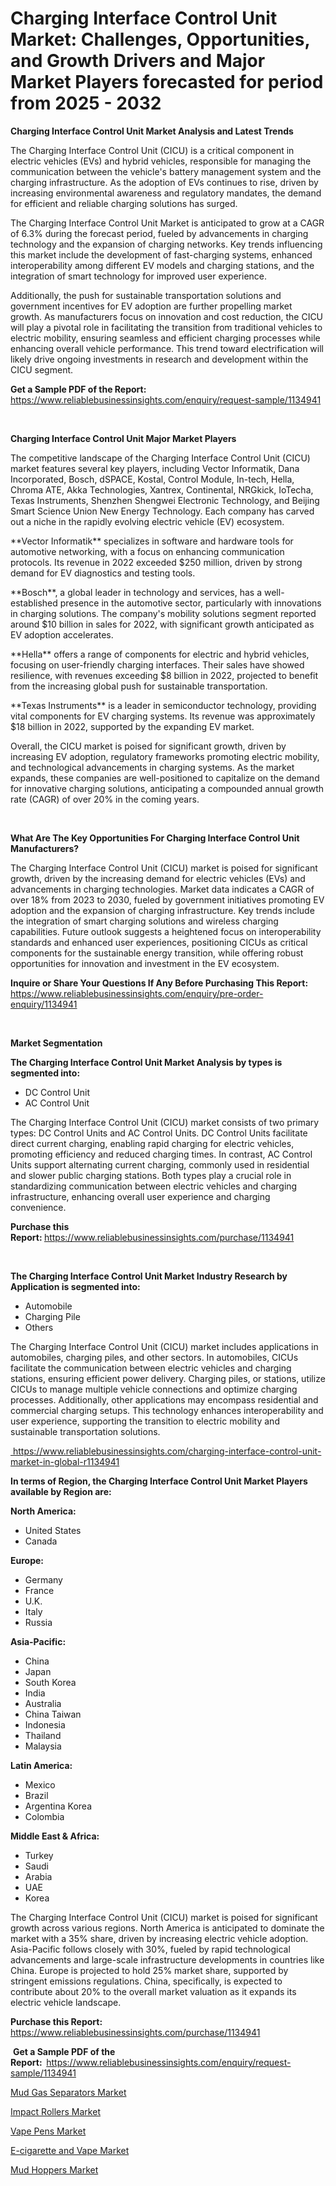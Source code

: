 <p><h1>Charging Interface Control Unit Market: Challenges, Opportunities, and Growth Drivers and Major Market Players forecasted for period from 2025 - 2032</h1></p><p><strong>Charging Interface Control Unit Market Analysis and Latest Trends</strong></p>
<p><p>The Charging Interface Control Unit (CICU) is a critical component in electric vehicles (EVs) and hybrid vehicles, responsible for managing the communication between the vehicle's battery management system and the charging infrastructure. As the adoption of EVs continues to rise, driven by increasing environmental awareness and regulatory mandates, the demand for efficient and reliable charging solutions has surged.</p><p>The Charging Interface Control Unit Market is anticipated to grow at a CAGR of 6.3% during the forecast period, fueled by advancements in charging technology and the expansion of charging networks. Key trends influencing this market include the development of fast-charging systems, enhanced interoperability among different EV models and charging stations, and the integration of smart technology for improved user experience. </p><p>Additionally, the push for sustainable transportation solutions and government incentives for EV adoption are further propelling market growth. As manufacturers focus on innovation and cost reduction, the CICU will play a pivotal role in facilitating the transition from traditional vehicles to electric mobility, ensuring seamless and efficient charging processes while enhancing overall vehicle performance. This trend toward electrification will likely drive ongoing investments in research and development within the CICU segment.</p></p>
<p><strong>Get a Sample PDF of the Report:&nbsp;</strong> <a href="https://www.reliablebusinessinsights.com/enquiry/request-sample/1134941?utm_campaign=1113&utm_medium=2&utm_source=Github&utm_content=ia&utm_term=25032025&utm_id=charging-interface-control-unit">https://www.reliablebusinessinsights.com/enquiry/request-sample/1134941</a></p>
<p>&nbsp;</p>
<p><strong>Charging Interface Control Unit Major Market Players</strong></p>
<p><p>The competitive landscape of the Charging Interface Control Unit (CICU) market features several key players, including Vector Informatik, Dana Incorporated, Bosch, dSPACE, Kostal, Control Module, In-tech, Hella, Chroma ATE, Akka Technologies, Xantrex, Continental, NRGkick, IoTecha, Texas Instruments, Shenzhen Shengwei Electronic Technology, and Beijing Smart Science Union New Energy Technology. Each company has carved out a niche in the rapidly evolving electric vehicle (EV) ecosystem.</p><p>**Vector Informatik** specializes in software and hardware tools for automotive networking, with a focus on enhancing communication protocols. Its revenue in 2022 exceeded $250 million, driven by strong demand for EV diagnostics and testing tools.</p><p>**Bosch**, a global leader in technology and services, has a well-established presence in the automotive sector, particularly with innovations in charging solutions. The company's mobility solutions segment reported around $10 billion in sales for 2022, with significant growth anticipated as EV adoption accelerates.</p><p>**Hella** offers a range of components for electric and hybrid vehicles, focusing on user-friendly charging interfaces. Their sales have showed resilience, with revenues exceeding $8 billion in 2022, projected to benefit from the increasing global push for sustainable transportation.</p><p>**Texas Instruments** is a leader in semiconductor technology, providing vital components for EV charging systems. Its revenue was approximately $18 billion in 2022, supported by the expanding EV market.</p><p>Overall, the CICU market is poised for significant growth, driven by increasing EV adoption, regulatory frameworks promoting electric mobility, and technological advancements in charging systems. As the market expands, these companies are well-positioned to capitalize on the demand for innovative charging solutions, anticipating a compounded annual growth rate (CAGR) of over 20% in the coming years.</p></p>
<p>&nbsp;</p>
<p><strong>What Are The Key Opportunities For Charging Interface Control Unit Manufacturers?</strong></p>
<p><p>The Charging Interface Control Unit (CICU) market is poised for significant growth, driven by the increasing demand for electric vehicles (EVs) and advancements in charging technologies. Market data indicates a CAGR of over 18% from 2023 to 2030, fueled by government initiatives promoting EV adoption and the expansion of charging infrastructure. Key trends include the integration of smart charging solutions and wireless charging capabilities. Future outlook suggests a heightened focus on interoperability standards and enhanced user experiences, positioning CICUs as critical components for the sustainable energy transition, while offering robust opportunities for innovation and investment in the EV ecosystem.</p></p>
<p><strong>Inquire or Share Your Questions If Any Before Purchasing This Report:</strong> <a href="https://www.reliablebusinessinsights.com/enquiry/pre-order-enquiry/1134941?utm_campaign=1113&utm_medium=2&utm_source=Github&utm_content=ia&utm_term=25032025&utm_id=charging-interface-control-unit">https://www.reliablebusinessinsights.com/enquiry/pre-order-enquiry/1134941</a></p>
<p>&nbsp;</p>
<p><strong>Market Segmentation</strong></p>
<p><strong>The Charging Interface Control Unit Market Analysis by types is segmented into:</strong></p>
<p><ul><li>DC Control Unit</li><li>AC Control Unit</li></ul></p>
<p><p>The Charging Interface Control Unit (CICU) market consists of two primary types: DC Control Units and AC Control Units. DC Control Units facilitate direct current charging, enabling rapid charging for electric vehicles, promoting efficiency and reduced charging times. In contrast, AC Control Units support alternating current charging, commonly used in residential and slower public charging stations. Both types play a crucial role in standardizing communication between electric vehicles and charging infrastructure, enhancing overall user experience and charging convenience.</p></p>
<p><strong>Purchase this Report:&nbsp;</strong><a href="https://www.reliablebusinessinsights.com/purchase/1134941?utm_campaign=1113&utm_medium=2&utm_source=Github&utm_content=ia&utm_term=25032025&utm_id=charging-interface-control-unit">https://www.reliablebusinessinsights.com/purchase/1134941</a></p>
<p>&nbsp;</p>
<p><strong>The Charging Interface Control Unit Market Industry Research by Application is segmented into:</strong></p>
<p><ul><li>Automobile</li><li>Charging Pile</li><li>Others</li></ul></p>
<p><p>The Charging Interface Control Unit (CICU) market includes applications in automobiles, charging piles, and other sectors. In automobiles, CICUs facilitate the communication between electric vehicles and charging stations, ensuring efficient power delivery. Charging piles, or stations, utilize CICUs to manage multiple vehicle connections and optimize charging processes. Additionally, other applications may encompass residential and commercial charging setups. This technology enhances interoperability and user experience, supporting the transition to electric mobility and sustainable transportation solutions.</p></p>
<p><a href="https://www.reliablebusinessinsights.com/charging-interface-control-unit-market-in-global-r1134941?utm_campaign=1113&utm_medium=2&utm_source=Github&utm_content=ia&utm_term=25032025&utm_id=charging-interface-control-unit">&nbsp;https://www.reliablebusinessinsights.com/charging-interface-control-unit-market-in-global-r1134941</a></p>
<p><strong>In terms of Region, the Charging Interface Control Unit Market Players available by Region are:</strong></p>
<p>
    <p> <strong> North America: </strong>
        <ul>
            <li>United States</li>
            <li>Canada</li>
        </ul>
        </p> 
    <p> <strong> Europe: </strong>
        <ul>
            <li>Germany</li>
            <li>France</li>
            <li>U.K.</li>
            <li>Italy</li>
            <li>Russia</li>
        </ul>
        </p> 
    <p> <strong> Asia-Pacific: </strong>
        <ul>
            <li>China</li>
            <li>Japan</li>
            <li>South Korea</li>
            <li>India</li>
            <li>Australia</li>
            <li>China Taiwan</li>
            <li>Indonesia</li>
            <li>Thailand</li>
            <li>Malaysia</li>
        </ul>
        </p> 
    <p> <strong> Latin America: </strong>
        <ul>
            <li>Mexico</li>
            <li>Brazil</li>
            <li>Argentina Korea</li>
            <li>Colombia</li>
        </ul>
        </p> 
    <p> <strong> Middle East & Africa: </strong>
        <ul>
            <li>Turkey</li>
            <li>Saudi</li>
            <li>Arabia</li>
            <li>UAE</li>
            <li>Korea</li>
        </ul>
    </p>
    </p>
<p><p>The Charging Interface Control Unit (CICU) market is poised for significant growth across various regions. North America is anticipated to dominate the market with a 35% share, driven by increasing electric vehicle adoption. Asia-Pacific follows closely with 30%, fueled by rapid technological advancements and large-scale infrastructure developments in countries like China. Europe is projected to hold 25% market share, supported by stringent emissions regulations. China, specifically, is expected to contribute about 20% to the overall market valuation as it expands its electric vehicle landscape.</p></p>
<p><strong>Purchase this Report: </strong><a href="https://www.reliablebusinessinsights.com/purchase/1134941?utm_campaign=1113&utm_medium=2&utm_source=Github&utm_content=ia&utm_term=25032025&utm_id=charging-interface-control-unit">https://www.reliablebusinessinsights.com/purchase/1134941</a></p>
<p>&nbsp;<strong>Get a Sample PDF of the Report:&nbsp;&nbsp;</strong><a href="https://www.reliablebusinessinsights.com/enquiry/request-sample/1134941?utm_campaign=1113&utm_medium=2&utm_source=Github&utm_content=ia&utm_term=25032025&utm_id=charging-interface-control-unit">https://www.reliablebusinessinsights.com/enquiry/request-sample/1134941</a></p>
<p><strong></strong></p>
<p><p><a href="https://www.linkedin.com/pulse/in-depth-mud-gas-separators-market-analysis-2025-2032-sedmc?utm_campaign=1113&utm_medium=2&utm_source=Github&utm_content=ia&utm_term=25032025&utm_id=charging-interface-control-unit">Mud Gas Separators Market</a></p><p><a href="https://www.linkedin.com/pulse/empowering-stakeholders-insights-from-impact-rollers-market-sdlbc?utm_campaign=1113&utm_medium=2&utm_source=Github&utm_content=ia&utm_term=25032025&utm_id=charging-interface-control-unit">Impact Rollers Market</a></p><p><a href="https://github.com/tauchzuazoli/Market-Research-Report-List-1/blob/main/vape-pens-market.md?utm_campaign=1113&utm_medium=2&utm_source=Github&utm_content=ia&utm_term=25032025&utm_id=charging-interface-control-unit">Vape Pens Market</a></p><p><a href="https://github.com/zappasuccofz/Market-Research-Report-List-1/blob/main/e-cigarette-and-vape-market.md?utm_campaign=1113&utm_medium=2&utm_source=Github&utm_content=ia&utm_term=25032025&utm_id=charging-interface-control-unit">E-cigarette and Vape Market</a></p><p><a href="https://www.linkedin.com/pulse/mud-hoppers-market-analysis-report-global-insights-region-iks4c?utm_campaign=1113&utm_medium=2&utm_source=Github&utm_content=ia&utm_term=25032025&utm_id=charging-interface-control-unit">Mud Hoppers Market</a></p></p>